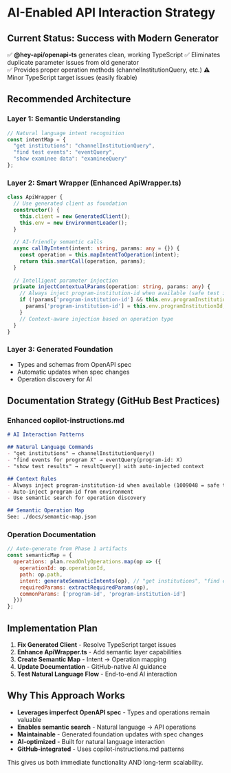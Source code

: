 # AI-Enabled API Interaction Strategy

## Current Status: Success with Modern Generator

✅ **@hey-api/openapi-ts** generates clean, working TypeScript
✅ Eliminates duplicate parameter issues from old generator  
✅ Provides proper operation methods (channelInstitutionQuery, etc.)
⚠️ Minor TypeScript target issues (easily fixable)

## Recommended Architecture

### Layer 1: Semantic Understanding
```javascript
// Natural language intent recognition
const intentMap = {
  "get institutions": "channelInstitutionQuery",
  "find test events": "eventQuery", 
  "show examinee data": "examineeQuery"
};
```

### Layer 2: Smart Wrapper (Enhanced ApiWrapper.ts)
```typescript
class ApiWrapper {
  // Use generated client as foundation
  constructor() {
    this.client = new GeneratedClient();
    this.env = new EnvironmentLoader();
  }
  
  // AI-friendly semantic calls
  async callByIntent(intent: string, params: any = {}) {
    const operation = this.mapIntentToOperation(intent);
    return this.smartCall(operation, params);
  }
  
  // Intelligent parameter injection
  private injectContextualParams(operation: string, params: any) {
    // Always inject program-institution-id when available (safe test institution)
    if (!params['program-institution-id'] && this.env.programInstitutionId) {
      params['program-institution-id'] = this.env.programInstitutionId;
    }
    // Context-aware injection based on operation type
  }
}
```

### Layer 3: Generated Foundation
- Types and schemas from OpenAPI spec
- Automatic updates when spec changes  
- Operation discovery for AI

## Documentation Strategy (GitHub Best Practices)

### Enhanced copilot-instructions.md
```markdown
# AI Interaction Patterns

## Natural Language Commands
- "get institutions" → channelInstitutionQuery()
- "find events for program X" → eventQuery(program-id: X)
- "show test results" → resultQuery() with auto-injected context

## Context Rules  
- Always inject program-institution-id when available (1009048 = safe test institution)
- Auto-inject program-id from environment
- Use semantic search for operation discovery

## Semantic Operation Map
See: ./docs/semantic-map.json
```

### Operation Documentation
```javascript
// Auto-generate from Phase 1 artifacts
const semanticMap = {
  operations: plan.readOnlyOperations.map(op => ({
    operationId: op.operationId,
    path: op.path,
    intent: generateSemanticIntents(op), // "get institutions", "find events"
    requiredParams: extractRequiredParams(op),
    commonParams: ['program-id', 'program-institution-id']
  }))
};
```

## Implementation Plan

1. **Fix Generated Client** - Resolve TypeScript target issues  
2. **Enhance ApiWrapper.ts** - Add semantic layer capabilities
3. **Create Semantic Map** - Intent → Operation mapping
4. **Update Documentation** - GitHub-native AI guidance
5. **Test Natural Language Flow** - End-to-end AI interaction

## Why This Approach Works

- **Leverages imperfect OpenAPI spec** - Types and operations remain valuable
- **Enables semantic search** - Natural language → API operations  
- **Maintainable** - Generated foundation updates with spec changes
- **AI-optimized** - Built for natural language interaction
- **GitHub-integrated** - Uses copilot-instructions.md patterns

This gives us both immediate functionality AND long-term scalability.

